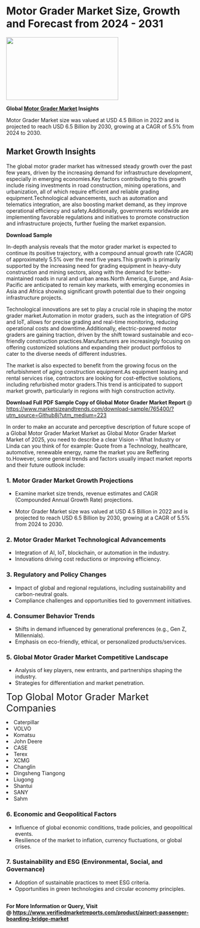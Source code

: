 <H1>Motor Grader Market Size, Growth and Forecast from 2024 - 2031</H1><img class="aligncenter size-medium wp-image-584254" src="https://thirdeyenews.in/wp-content/uploads/2024/09/Global-Market-Research-300x168.jpeg" alt="" width="300" height="168" /><p><strong>Global&nbsp;<a href="https://www.marketsizeandtrends.com/download-sample/765400/?utm_source=Github8j?utm_medium=223">Motor Grader Market</a> Insights</strong></p><p>Motor Grader Market size was valued at USD 4.5 Billion in 2022 and is projected to reach USD 6.5 Billion by 2030, growing at a CAGR of 5.5% from 2024 to 2030.</p><p><h2>Market Growth Insights</h2> <p>The global motor grader market has witnessed steady growth over the past few years, driven by the increasing demand for infrastructure development, especially in emerging economies.Key factors contributing to this growth include rising investments in road construction, mining operations, and urbanization, all of which require efficient and reliable grading equipment.Technological advancements, such as automation and telematics integration, are also boosting market demand, as they improve operational efficiency and safety.Additionally, governments worldwide are implementing favorable regulations and initiatives to promote construction and infrastructure projects, further fueling the market expansion.</p> <p><strong>Download Sample</strong></p> <p>In-depth analysis reveals that the motor grader market is expected to continue its positive trajectory, with a compound annual growth rate (CAGR) of approximately 5.5% over the next five years.This growth is primarily supported by the increasing need for grading equipment in heavy-duty construction and mining sectors, along with the demand for better-maintained roads in rural and urban areas.North America, Europe, and Asia-Pacific are anticipated to remain key markets, with emerging economies in Asia and Africa showing significant growth potential due to their ongoing infrastructure projects.</p> <p>Technological innovations are set to play a crucial role in shaping the motor grader market.Automation in motor graders, such as the integration of GPS and IoT, allows for precise grading and real-time monitoring, reducing operational costs and downtime.Additionally, electric-powered motor graders are gaining traction, driven by the shift toward sustainable and eco-friendly construction practices.Manufacturers are increasingly focusing on offering customized solutions and expanding their product portfolios to cater to the diverse needs of different industries.</p> <p>The market is also expected to benefit from the growing focus on the refurbishment of aging construction equipment.As equipment leasing and rental services rise, contractors are looking for cost-effective solutions, including refurbished motor graders.This trend is anticipated to support market growth, particularly in regions with high construction activity.</p> <p><span class=""><strong>Download Full PDF Sample Copy of Global Motor Grader Market Report</strong> @ <a href="https://www.marketsizeandtrends.com/download-sample/765400/?utm_source=Github8j?utm_medium=223" target="_blank">https://www.marketsizeandtrends.com/download-sample/765400/?utm_source=Github8j?utm_medium=223</a></span></p><p>In order to make an accurate and perceptive description of future scope of a Global&nbsp;Motor Grader Market Market as Global&nbsp;Motor Grader Market Market of 2025, you need to describe a clear Vision &ndash; What Industry or Linda can you think of for example: Quote from a Technology, healthcare, automotive, renewable energy, name the market you are Reffering to.However, some general trends and factors usually impact market reports and their future outlook include:</p><h3>1.&nbsp;<strong>Motor Grader Market Growth Projections</strong></h3><ul><li>Examine market size trends, revenue estimates and CAGR (Compounded Annual Growth Rate) projections.</li><li><p>Motor Grader Market size was valued at USD 4.5 Billion in 2022 and is projected to reach USD 6.5 Billion by 2030, growing at a CAGR of 5.5% from 2024 to 2030.</p></li></ul><h3>2.&nbsp;<strong>Motor Grader Market Technological Advancements</strong></h3><ul><li>Integration of AI, IoT, blockchain, or automation in the industry.</li><li>Innovations driving cost reductions or improving efficiency.</li></ul><h3>3.&nbsp;<strong>Regulatory and Policy Changes</strong></h3><ul><li>Impact of global and regional regulations, including sustainability and carbon-neutral goals.</li><li>Compliance challenges and opportunities tied to government initiatives.</li></ul><h3>4.&nbsp;<strong>Consumer Behavior Trends</strong></h3><ul><li>Shifts in demand influenced by generational preferences (e.g., Gen Z, Millennials).</li><li>Emphasis on eco-friendly, ethical, or personalized products/services.</li></ul><h3>5.&nbsp;<strong>Global Motor Grader Market Competitive Landscape</strong></h3><ul><li>Analysis of key players, new entrants, and partnerships shaping the industry.</li><li>Strategies for differentiation and market penetration.</li></ul><p data-pm-slice="1 1 []"><span style="color: inherit; font-family: inherit; font-size: 25px;">Top Global Motor Grader Market Companies</span></p><div class="" data-test-id=""><p><li>Caterpillar</li><li> VOLVO</li><li> Komatsu</li><li> John Deere</li><li> CASE</li><li> Terex</li><li> XCMG</li><li> Changlin</li><li> Dingsheng Tiangong</li><li> Liugong</li><li> Shantui</li><li> SANY</li><li> Sahm</li></p></div><h3>6.&nbsp;<strong>Economic and Geopolitical Factors</strong></h3><ul><li>Influence of global economic conditions, trade policies, and geopolitical events.</li><li>Resilience of the market to inflation, currency fluctuations, or global crises.</li></ul><h3>7.&nbsp;<strong>Sustainability and ESG (Environmental, Social, and Governance)</strong></h3><ul><li>Adoption of sustainable practices to meet ESG criteria.</li><li>Opportunities in green technologies and circular economy principles.</li></ul><h2><strong style="font-size: 14px;">For More Information or Query, Visit @&nbsp;</strong><a style="background-color: #ffffff; font-size: 14px;" href="https://www.marketsizeandtrends.com/report/motor-grader-market/" target="_blank">https://www.verifiedmarketreports.com/product/airport-passenger-boarding-bridge-market</a></h2>